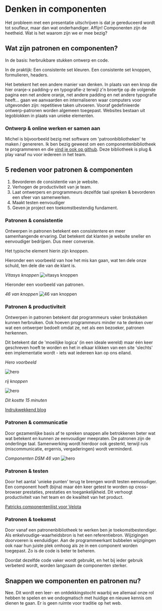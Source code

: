 # Denken in componenten

Het probleem met een presentatie uitschrijven is dat je gereduceerd wordt tot soufleur, maar dan wat onderhandiger.
Affijn!
Componenten zijn de heetheid. Wat is het waarom zijn we er mee bezig?

## Wat zijn patronen en componenten?

In de basis: herbruikbare stukken ontwerp en code. 

In de praktijk: Een consistente set kleuren. Een consistente set knoppen, formulieren, headers.

Het betekent het een andere manier van denken. In plaats van een knop die hier oranje-x padding-y en typografie-z terwijl z'n broertje op de volgende pagina een net andere oranje, net andere padding en net andere typografie heeft... gaan we aanvaarden en internaliseren waar computers voor uitgevonden zijn: repetitieve taken uitvoeren. Vooraf gedefinieerde ontwerp-patronen worden algemeen toegepast. Websites bestaan uit legoblokken in plaats van unieke elementen.

### Ontwerp & online werken er samen aan
Michel is bijvoorbeeld bezig met software om 'patroonbibliotheken' te maken / genereren.
Ik ben bezig geweest om een componentenbibliotheek te programmeren en die [vind je ook op github](https://github.com/indrukwekkend/WP-componenten). Deze bibliotheek is plug & play vanaf nu voor iedereen in het team.

## 5 redenen voor patronen & componenten

1) Bevorderen de consistentie van je website.
2) Verhogen de productiviteit van je team.
3) Laat ontwerpers en programmeurs dezelfde taal spreken & bevorderen een sfeer van samenwerken.
4) Maakt testen eenvoudiger
5) Geven je project een toekomstbestendig fundament.

### Patronen & consistentie

Ontwerpen in patronen betekent een consistentere en meer samenhangende ervaring.
Dat betekent dat klanten je website sneller en eenvoudiger bedrijpen.
Dus meer conversie.

Het typische element hierin zijn knoppen.

Hieronder een voorbeeld van hoe het mis kan gaan, wat ten dele onze schuld, ten dele die van de klant is.

*Vitasys knoppen*
![vitasys knoppen](http://indrukwekkend.nl/presentatie-sjerp/vitasys-knoppen.png)

Hieronder een voorbeeld van patronen.

*46 van knoppen*
![46 van knoppen](http://indrukwekkend.nl/presentatie-sjerp/46-van-knoppen.png)

### Patronen & productiviteit

Ontwerpen in patronen betekent dat programmeurs vaker brokstukken kunnen herbruiken.
Ook hoeven programmeurs minder na te denken over wat een ontwerper bedoelt omdat ze, net als een bezoeker, patronen herkennen. 

Dit betekent dat de 'moeilijke logica' (in een ideale wereld) maar één keer geschreven hoeft te worden en het in elkaar klikken van een site 'slechts' een implementatie wordt - iets wat iedereen kan op ons eiland.

*Hero voorbeeld*

![hero](http://indrukwekkend.nl/presentatie-sjerp/hero.png)

*rij knoppen*

![hero](http://indrukwekkend.nl/presentatie-sjerp/rij-knoppen.png)

*Dit kostte 15 minuten*

[Indrukwekkend blog](https://indrukwekkend.nl/blog/)


### Patronen & communicatie

Door gezamenlijke basis af te spreken snappen alle betrokkenen beter wat wat betekent en kunnen ze eenvoudiger meepraten. De patronen zijn de onderlinge taal. Samenwerking wordt hierdoor ook gesterkt, terwijl ruis (miscommunicatie, ergernis, vergaderingen) wordt verminderd.

*Componenten DSM 46 van*
![hero](http://indrukwekkend.nl/presentatie-sjerp/gezamenlijke-taal.png)

### Patronen & testen 

Door het aantal 'unieke punten' terug te brengen wordt testen eenvoudiger. Een component hoeft (bijna) maar één keer getest te worden op cross-browser prestaties, prestaties en toegankelijkheid. Dit verhoogt productiviteit van het team en de kwaliteit van het product.

[Patricks componentenlijst voor Velota](http://construction.meerindruk.nl/)

### Patronen & toekomst

Door vanaf een patronenbibliotheek te werken ben je toekomstbestendiger. Als enkelvoudige-waarheidsbron is het een referentiebron. Wijzigingen doorvoeren is eenduidiger. Aan de programmeerkant bubbelen wijzigingen ook naar hun juiste plek omhoog als ze in een component worden toegepast. Zo is de code is beter te beheren. 

Doordat dezelfde code vaker wordt gebruikt, en het bij ieder gebruik verbeterd wordt, worden langzaam de componenten sterker.

## Snappen we componenten en patronen nu?
Nee. Dit wordt een leer- en ontdekkingstocht waarbij we allemaal onze rol hebben te spelen en we ondogmatisch met huidige en nieuwe kennis om dienen te gaan. Er is geen ruimte voor traditie op het web.
